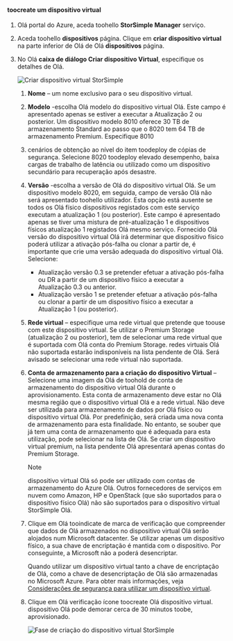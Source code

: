 #### <a name="toocreate-a-virtual-device"></a>toocreate um dispositivo virtual
1. Olá portal do Azure, aceda toohello **StorSimple Manager** serviço.
2. Aceda toohello **dispositivos** página. Clique em **criar dispositivo virtual** na parte inferior de Olá de Olá **dispositivos** página.
3. No Olá **caixa de diálogo Criar dispositivo Virtual**, especifique os detalhes de Olá.
   
    ![Criar dispositivo virtual StorSimple](./media/storsimple-create-virtual-device-u2/CreatePremiumsva1.png)
   
   1. **Nome** – um nome exclusivo para o seu dispositivo virtual.
   2. **Modelo** -escolha Olá modelo do dispositivo virtual Olá. Este campo é apresentado apenas se estiver a executar a Atualização 2 ou posterior. Um dispositivo modelo 8010 oferece 30 TB de armazenamento Standard ao passo que o 8020 tem 64 TB de armazenamento Premium. Especifique 8010
   3. cenários de obtenção ao nível do item toodeploy de cópias de segurança. Selecione 8020 toodeploy elevado desempenho, baixa cargas de trabalho de latência ou utilizado como um dispositivo secundário para recuperação após desastre.
   4. **Versão** -escolha a versão de Olá do dispositivo virtual Olá. Se um dispositivo modelo 8020, em seguida, campo de versão Olá não será apresentado toohello utilizador. Esta opção está ausente se todos os Olá físico dispositivos registados com este serviço executam a atualização 1 (ou posterior). Este campo é apresentado apenas se tiver uma mistura de pré-atualização 1 e dispositivos físicos atualização 1 registados Olá mesmo serviço. Fornecido Olá versão do dispositivo virtual Olá irá determinar que dispositivo físico poderá utilizar a ativação pós-falha ou clonar a partir de, é importante que crie uma versão adequada do dispositivo virtual Olá. Selecione:
      
      * Atualização versão 0.3 se pretender efetuar a ativação pós-falha ou DR a partir de um dispositivo físico a executar a Atualização 0.3 ou anterior. 
      * Atualização versão 1 se pretender efetuar a ativação pós-falha ou clonar a partir de um dispositivo físico a executar a Atualização 1 (ou posterior). 
   5. **Rede virtual** – especifique uma rede virtual que pretende que toouse com este dispositivo virtual. Se utilizar o Premium Storage (atualização 2 ou posterior), tem de selecionar uma rede virtual que é suportada com Olá conta do Premium Storage. redes virtuais Olá não suportada estarão indisponíveis na lista pendente de Olá. Será avisado se selecionar uma rede virtual não suportada. 
   6. **Conta de armazenamento para a criação do dispositivo Virtual** – Selecione uma imagem da Olá de toohold de conta de armazenamento do dispositivo virtual Olá durante o aprovisionamento. Esta conta de armazenamento deve estar no Olá mesma região que o dispositivo virtual Olá e a rede virtual. Não deve ser utilizada para armazenamento de dados por Olá físico ou dispositivo virtual Olá. Por predefinição, será criada uma nova conta de armazenamento para esta finalidade. No entanto, se souber que já tem uma conta de armazenamento que é adequada para esta utilização, pode selecionar na lista de Olá. Se criar um dispositivo virtual premium, na lista pendente Olá apresentará apenas contas do Premium Storage. 
      
      > [!NOTE]
      > dispositivo virtual Olá só pode ser utilizado com contas de armazenamento do Azure Olá. Outros fornecedores de serviços em nuvem como Amazon, HP e OpenStack (que são suportados para o dispositivo físico Olá) não são suportados para o dispositivo virtual StorSimple Olá.
      > 
      > 
   7. Clique em Olá tooindicate de marca de verificação que compreender que dados de Olá armazenados no dispositivo virtual Olá serão alojados num Microsoft datacenter. Se utilizar apenas um dispositivo físico, a sua chave de encriptação é mantida com o dispositivo. Por conseguinte, a Microsoft não a poderá desencriptar. 
      
       Quando utilizar um dispositivo virtual tanto a chave de encriptação de Olá, como a chave de desencriptação de Olá são armazenadas no Microsoft Azure. Para obter mais informações, veja [Considerações de segurança para utilizar um dispositivo virtual](../articles/storsimple/storsimple-security.md#storsimple-virtual-device-security).
   8. Clique em Olá verificação ícone toocreate Olá dispositivo virtual. dispositivo Olá pode demorar cerca de 30 minutos toobe, aprovisionado.
      
      ![Fase de criação do dispositivo virtual StorSimple](./media/storsimple-create-virtual-device-u2/StorSimple_VirtualDeviceCreating1M.png)

